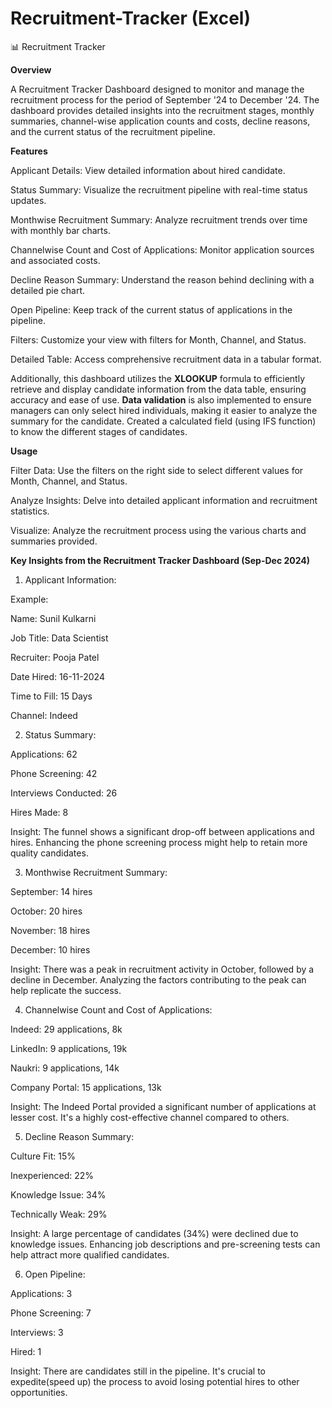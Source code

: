 # Recruitment-Tracker (Excel)

📊 Recruitment Tracker 

**Overview**

A Recruitment Tracker Dashboard designed to monitor and manage the recruitment process for the period of September '24 to December '24. The dashboard provides detailed insights into the recruitment stages, monthly summaries, channel-wise application counts and costs, decline reasons, and the current status of the recruitment pipeline.

 **Features**
 
Applicant Details: View detailed information about hired candidate.

Status Summary: Visualize the recruitment pipeline with real-time status updates.

Monthwise Recruitment Summary: Analyze recruitment trends over time with monthly bar charts.

Channelwise Count and Cost of Applications: Monitor application sources and associated costs.

Decline Reason Summary: Understand the reason behind declining with a detailed pie chart.

Open Pipeline: Keep track of the current status of applications in the pipeline.

Filters: Customize your view with filters for Month, Channel, and Status.

Detailed Table: Access comprehensive recruitment data in a tabular format.

Additionally, this dashboard utilizes the **XLOOKUP** formula to efficiently retrieve and display candidate information from the data table, ensuring accuracy and ease of use. **Data validation** is also implemented to ensure managers can only select hired individuals, making it easier to analyze the summary for the candidate. Created a calculated field (using IFS function) to know the different stages of candidates.

**Usage**

Filter Data: Use the filters on the right side to select different values for Month, Channel, and Status.

Analyze Insights: Delve into detailed applicant information and recruitment statistics.

Visualize: Analyze the recruitment process using the various charts and summaries provided.

**Key Insights from the Recruitment Tracker Dashboard (Sep-Dec 2024)**

1. Applicant Information:
   
Example:

Name: Sunil Kulkarni

Job Title: Data Scientist

Recruiter: Pooja Patel

Date Hired: 16-11-2024

Time to Fill: 15 Days

Channel: Indeed

2. Status Summary:
   
Applications: 62

Phone Screening: 42

Interviews Conducted: 26

Hires Made: 8

Insight: The funnel shows a significant drop-off between applications and hires. Enhancing the phone screening process might help to retain more quality candidates.

3. Monthwise Recruitment Summary:
   
September: 14 hires

October: 20 hires

November: 18 hires

December: 10 hires

Insight: There was a peak in recruitment activity in October, followed by a decline in December. Analyzing the factors contributing to the peak can help replicate the success.

4. Channelwise Count and Cost of Applications:
   
Indeed: 29 applications, 8k

LinkedIn: 9 applications, 19k

Naukri: 9 applications, 14k

Company Portal: 15 applications, 13k

Insight: The Indeed Portal provided a significant number of applications at lesser cost. It's a highly cost-effective channel compared to others.

5. Decline Reason Summary:
   
Culture Fit: 15%

Inexperienced: 22%

Knowledge Issue: 34%

Technically Weak: 29%

Insight: A large percentage of candidates (34%) were declined due to knowledge issues. Enhancing job descriptions and pre-screening tests can help attract more qualified candidates.

6. Open Pipeline:
   
Applications: 3

Phone Screening: 7

Interviews: 3

Hired: 1

Insight: There are candidates still in the pipeline. It's crucial to expedite(speed up) the process to avoid losing potential hires to other opportunities.

